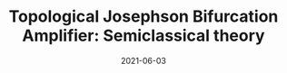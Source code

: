 ---
title: "Topological Josephson Bifurcation Amplifier: Semiclassical theory"
date: 2021-06-03
authors: S. Boutin, <b>PLSL</b>, A. Mu, U. C. Mendes, I. Garate
arxiv_link: https://arxiv.org/abs/2103.09440
pub_link: https://pubs.aip.org/aip/jap/article-abstract/129/21/214302/1065107/Topological-Josephson-bifurcation-amplifier?redirectedFrom=fulltext
magazine: J. Appl. Phys.
tags: 
    - quasiparticle fractionalization
---